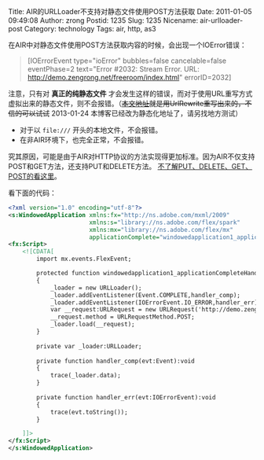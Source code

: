 Title: AIR的URLLoader不支持对静态文件使用POST方法获取
Date: 2011-01-05 09:49:08
Author: zrong
Postid: 1235
Slug: 1235
Nicename: air-urlloader-post
Category: technology
Tags: air, http, as3

在AIR中对静态文件使用POST方法获取内容的时候，会出现一个IOError错误：

> [IOErrorEvent type="ioError" bubbles=false cancelable=false
> eventPhase=2 text="Error \#2032: Stream Error. URL:
> http://demo.zengrong.net/freeroom/index.html" errorID=2032]

注意，只有对 **真正的纯静态文件** 才会发生这样的错误，而对于使用URL重写方式虚拟出来的静态文件，则不会报错。（<del>[本文地址](http://zengrong.net/post/1235.htm)就是用UrlRewrite重写出来的，不信的可以试试</del> 2013-01-24 本博客已经改为静态化地址了，请另找地方测试）

- 对于以 `file:///` 开头的本地文件，不会报错。
- 在非AIR环境下，也完全正常，不会报错。

究其原因，可能是由于AIR对HTTP协议的方法实现得更加标准。因为AIR不仅支持POST和GET方法，还支持PUT和DELETE方法。 [不了解PUT、DELETE、GET、POST的看这里](http://zengrong.net/post/1802.htm)。

看下面的代码：<!--more-->

``` xml
<?xml version="1.0" encoding="utf-8"?>
<s:WindowedApplication xmlns:fx="http://ns.adobe.com/mxml/2009" 
                       xmlns:s="library://ns.adobe.com/flex/spark" 
                       xmlns:mx="library://ns.adobe.com/flex/mx"
                       applicationComplete="windowedapplication1_applicationCompleteHandler(event)">
<fx:Script>
    <![CDATA[
        import mx.events.FlexEvent;

        protected function windowedapplication1_applicationCompleteHandler(event:FlexEvent):void
        {
            _loader = new URLLoader();
            _loader.addEventListener(Event.COMPLETE,handler_comp);
            _loader.addEventListener(IOErrorEvent.IO_ERROR,handler_err);
            var __request:URLRequest = new URLRequest('http://demo.zengrong.net/freeroom/index.html');
            __request.method = URLRequestMethod.POST;
            _loader.load(__request);
        }
        
        private var _loader:URLLoader;
        
        private function handler_comp(evt:Event):void
        {
            trace(_loader.data);
        }
        
        private function handler_err(evt:IOErrorEvent):void
        {
            trace(evt.toString());
        }

    ]]>
</fx:Script>
</s:WindowedApplication>
```
